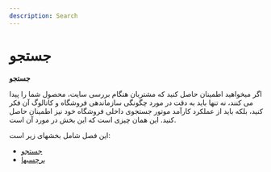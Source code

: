 ```yaml
---
description: Search
---
```


# جستجو

**جستجو**

اگر میخواهید اطمینان حاصل کنید که مشتریان هنگام بررسی سایت، محصول شما را پیدا می کنند، نه تنها باید به دقت در مورد چگونگی سازماندهی فروشگاه و کاتالوگ آن فکر کنید، بلکه باید از عملکرد کارآمد موتور جستجوی داخلی فروشگاه خود نیز اطمینان حاصل کنید. این همان چیزی است که این بخش در مورد آن است.

این فصل شامل بخشهای زیر است:

* [جستجو](برچسب%20ها)
* [برچسبها](برچسب%20ها)

